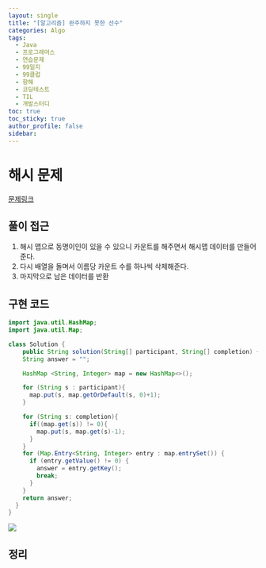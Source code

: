```yaml
---
layout: single
title: "[알고리즘] 완주하지 못한 선수"
categories: Algo
tags:
  - Java
  - 프로그래머스
  - 연습문제
  - 99일지
  - 99클럽
  - 항해
  - 코딩테스트
  - TIL
  - 개발스터디
toc: true
toc_sticky: true
author_profile: false
sidebar:
---
```


# 해시 문제

[문제링크](https://school.programmers.co.kr/learn/courses/30/lessons/42576)
## 풀이 접근

1. 해시 맵으로 동명이인이 있을 수 있으니 카운트를 해주면서 해시맵 데이터를 만들어준다.
2. 다시 배열을 돌며서 이름당 카운트 수를 하나씩 삭제해준다.
3. 마지막으로 남은 데이터를 반환

## 구현 코드 

```java
import java.util.HashMap;
import java.util.Map;

class Solution {
    public String solution(String[] participant, String[] completion) {
    String answer = "";

    HashMap <String, Integer> map = new HashMap<>();

    for (String s : participant){
      map.put(s, map.getOrDefault(s, 0)+1);
    }

    for (String s: completion){
      if((map.get(s)) != 0){
        map.put(s, map.get(s)-1);
      }
    }
    for (Map.Entry<String, Integer> entry : map.entrySet()) {
      if (entry.getValue() != 0) {
        answer = entry.getKey();
        break;
      }
    }
    return answer;
  }
}

```

![](https://i.imgur.com/enmfrq8.png)

## 정리








